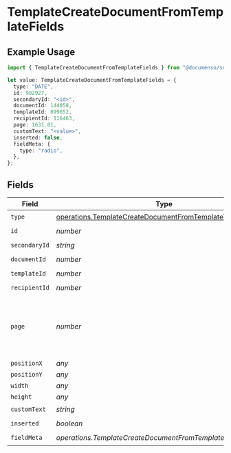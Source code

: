 # TemplateCreateDocumentFromTemplateFields

## Example Usage

```typescript
import { TemplateCreateDocumentFromTemplateFields } from "@documenso/sdk-typescript/models/operations";

let value: TemplateCreateDocumentFromTemplateFields = {
  type: "DATE",
  id: 982927,
  secondaryId: "<id>",
  documentId: 144058,
  templateId: 899652,
  recipientId: 116463,
  page: 1631.81,
  customText: "<value>",
  inserted: false,
  fieldMeta: {
    type: "radio",
  },
};
```

## Fields

| Field                                                                                                                                    | Type                                                                                                                                     | Required                                                                                                                                 | Description                                                                                                                              |
| ---------------------------------------------------------------------------------------------------------------------------------------- | ---------------------------------------------------------------------------------------------------------------------------------------- | ---------------------------------------------------------------------------------------------------------------------------------------- | ---------------------------------------------------------------------------------------------------------------------------------------- |
| `type`                                                                                                                                   | [operations.TemplateCreateDocumentFromTemplateTemplatesType](../../models/operations/templatecreatedocumentfromtemplatetemplatestype.md) | :heavy_check_mark:                                                                                                                       | N/A                                                                                                                                      |
| `id`                                                                                                                                     | *number*                                                                                                                                 | :heavy_check_mark:                                                                                                                       | N/A                                                                                                                                      |
| `secondaryId`                                                                                                                            | *string*                                                                                                                                 | :heavy_check_mark:                                                                                                                       | N/A                                                                                                                                      |
| `documentId`                                                                                                                             | *number*                                                                                                                                 | :heavy_check_mark:                                                                                                                       | N/A                                                                                                                                      |
| `templateId`                                                                                                                             | *number*                                                                                                                                 | :heavy_check_mark:                                                                                                                       | N/A                                                                                                                                      |
| `recipientId`                                                                                                                            | *number*                                                                                                                                 | :heavy_check_mark:                                                                                                                       | N/A                                                                                                                                      |
| `page`                                                                                                                                   | *number*                                                                                                                                 | :heavy_check_mark:                                                                                                                       | The page number of the field on the document. Starts from 1.                                                                             |
| `positionX`                                                                                                                              | *any*                                                                                                                                    | :heavy_minus_sign:                                                                                                                       | N/A                                                                                                                                      |
| `positionY`                                                                                                                              | *any*                                                                                                                                    | :heavy_minus_sign:                                                                                                                       | N/A                                                                                                                                      |
| `width`                                                                                                                                  | *any*                                                                                                                                    | :heavy_minus_sign:                                                                                                                       | N/A                                                                                                                                      |
| `height`                                                                                                                                 | *any*                                                                                                                                    | :heavy_minus_sign:                                                                                                                       | N/A                                                                                                                                      |
| `customText`                                                                                                                             | *string*                                                                                                                                 | :heavy_check_mark:                                                                                                                       | N/A                                                                                                                                      |
| `inserted`                                                                                                                               | *boolean*                                                                                                                                | :heavy_check_mark:                                                                                                                       | N/A                                                                                                                                      |
| `fieldMeta`                                                                                                                              | *operations.TemplateCreateDocumentFromTemplateFieldMeta*                                                                                 | :heavy_check_mark:                                                                                                                       | N/A                                                                                                                                      |